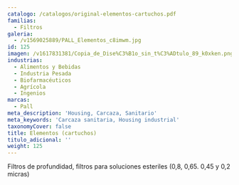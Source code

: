 ```yaml
---
catalogo: /catalogos/original-elementos-cartuchos.pdf
familias:
  - Filtros
galeria:
  - /v1569025889/PALL_Elementos_c8imwm.jpg
id: 125
imagen: /v1617831381/Copia_de_Dise%C3%B1o_sin_t%C3%ADtulo_89_k0xken.png
industrias:
  - Alimentos y Bebidas
  - Industria Pesada
  - Biofarmacéuticos
  - Agrícola
  - Ingenios
marcas:
  - Pall
meta_description: 'Housing, Carcaza, Sanitario'
meta_keywords: 'Carcaza sanitaria, Housing industrial'
taxonomyCover: false
title: Elementos (cartuchos)
titulo_adicional: ''
weight: 125
---
```


<p>Filtros de profundidad, filtros para soluciones esteriles (0,8, 0,65. 0,45 y 0,2 micras)</p>
